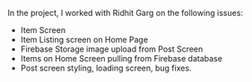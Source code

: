 In the project, I worked with Ridhit Garg on the following issues: 
- Item Screen
- Item Listing screen on Home Page
- Firebase Storage image upload from Post Screen
- Items on Home Screen pulling from Firebase database
- Post screen styling, loading screen, bug fixes.
